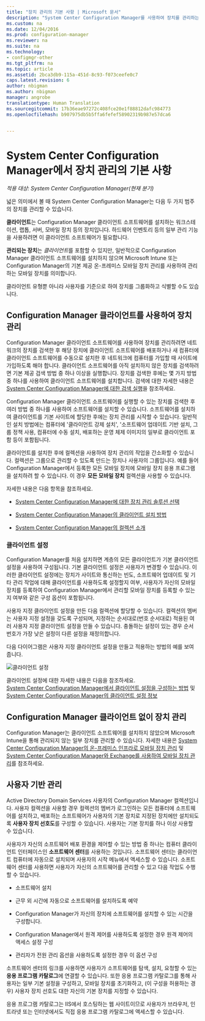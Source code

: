 ```yaml
---
title: "장치 관리의 기본 사항 | Microsoft 문서"
description: "System Center Configuration Manager를 사용하여 장치를 관리하는 방법을 알아봅니다."
ms.custom: na
ms.date: 12/04/2016
ms.prod: configuration-manager
ms.reviewer: na
ms.suite: na
ms.technology:
- configmgr-other
ms.tgt_pltfrm: na
ms.topic: article
ms.assetid: 2bca3db9-115a-451d-8c93-f073ceefe0c7
caps.latest.revision: 6
author: nbigman
ms.author: nbigman
manager: angrobe
translationtype: Human Translation
ms.sourcegitcommit: 17b36eae97272c408fce20e1f88812dafc984773
ms.openlocfilehash: b907975db5b5ffa6fefef58902319b987e57dca6


---
```

# <a name="fundamentals-of-managing-devices-with-system-center-configuration-manager"></a>System Center Configuration Manager에서 장치 관리의 기본 사항

*적용 대상: System Center Configuration Manager(현재 분기)*

넓은 의미에서 볼 때 System Center Configuration Manager는 다음 두 가지 범주의 장치를 관리할 수 있습니다.

**클라이언트**는 Configuration Manager 클라이언트 소프트웨어를 설치하는 워크스테이션, 랩톱, 서버, 모바일 장치 등의 장치입니다. 하드웨어 인벤토리 등의 일부 관리 기능을 사용하려면 이 클라이언트 소프트웨어가 필요합니다.  

**관리되는 장치**는 *클라이언트*를 포함할 수 있지만, 일반적으로 Configuration Manager 클라이언트 소프트웨어를 설치하지 않으며 Microsoft Intune 또는 Configuration Manager의 기본 제공 온-프레미스 모바일 장치 관리를 사용하여 관리하는 모바일 장치를 의미합니다.

클라이언트 유형뿐 아니라 사용자를 기준으로 하여 장치를 그룹화하고 식별할 수도 있습니다.

## <a name="managing-devices-with-the-configuration-manager-client"></a>Configuration Manager 클라이언트를 사용하여 장치 관리

Configuration Manager 클라이언트 소프트웨어를 사용하여 장치를 관리하려면 네트워크의 장치를 검색한 후 해당 장치에 클라이언트 소프트웨어를 배포하거나 새 컴퓨터에 클라이언트 소프트웨어를 수동으로 설치한 후 네트워크에 컴퓨터를 가입할 때 사이트에 가입하도록 해야 합니다. 클라이언트 소프트웨어를 아직 설치하지 않은 장치를 검색하려면 기본 제공 검색 방법 중 하나 이상을 실행합니다. 장치를 검색한 후에는 몇 가지 방법 중 하나를 사용하여 클라이언트 소프트웨어를 설치합니다. 검색에 대한 자세한 내용은 [System Center Configuration Manager에 대한 검색 실행](../../core/servers/deploy/configure/run-discovery.md)을 참조하세요.  

 Configuration Manager 클라이언트 소프트웨어를 실행할 수 있는 장치를 검색한 후 여러 방법 중 하나를 사용하여 소프트웨어를 설치할 수 있습니다. 소프트웨어를 설치하여 클라이언트를 기본 사이트에 할당한 후에는 장치 관리를 시작할 수 있습니다.  일반적인 설치 방법에는 컴퓨터에 '클라이언트 강제 설치', '소프트웨어 업데이트 기반 설치, 그룹 정책 사용, 컴퓨터에 수동 설치, 배포하는 운영 체제 이미지의 일부로 클라이언트 포함 등이 포함됩니다.  

 클라이언트를 설치한 후에 컬렉션을 사용하여 장치 관리의 작업을 간소화할 수 있습니다. 컬렉션은 그룹으로 관리할 수 있도록 만드는 장치나 사용자의 그룹입니다. 예를 들어 Configuration Manager에서 등록한 모든 모바일 장치에 모바일 장치 응용 프로그램을 설치하려 할 수 있습니다. 이 경우 **모든 모바일 장치** 컬렉션을 사용할 수 있습니다.  

 자세한 내용은 다음 항목을 참조하세요.  

-   [System Center Configuration Manager에 대한 장치 관리 솔루션 선택](../../core/plan-design/choose-a-device-management-solution.md)  

-   [System Center Configuration Manager의 클라이언트 설치 방법](../../core/clients/deploy/plan/client-installation-methods.md)  

-   [System Center Configuration Manager의 컬렉션 소개](../../core/clients/manage/collections/introduction-to-collections.md)  

### <a name="client-settings"></a>클라이언트 설정  
 Configuration Manager를 처음 설치하면 계층의 모든 클라이언트가 기본 클라이언트 설정을 사용하여 구성됩니다. 기본 클라이언트 설정은 사용자가 변경할 수 있습니다. 이러한 클라이언트 설정에는 장치가 사이트와 통신하는 빈도, 소프트웨어 업데이트 및 기타 관리 작업에 대해 클라이언트를 사용하도록 설정할지 여부, 사용자가 자신의 모바일 장치를 등록하여 Configuration Manager에서 관리할 모바일 장치를 등록할 수 있는지 여부와 같은 구성 옵션이 포함됩니다.  

사용자 지정 클라이언트 설정을 만든 다음 컬렉션에 할당할 수 있습니다.  컬렉션의 멤버는 사용자 지정 설정을 갖도록 구성되며, 지정하는 순서대로(번호 순서대로) 적용된 여러 사용자 지정 클라이언트 설정을 만들 수 있습니다.  충돌하는 설정이 있는 경우 순서 번호가 가장 낮은 설정이 다른 설정을 재정의합니다.  

다음 다이어그램은 사용자 지정 클라이언트 설정을 만들고 적용하는 방법의 예를 보여 줍니다.  

 ![클라이언트 설정](media/ClientSettings.gif)  

 클라이언트 설정에 대한 자세한 내용은 다음을 참조하세요.  
                [System Center Configuration Manager에서 클라이언트 설정을 구성하는 방법](../../core/clients/deploy/configure-client-settings.md) 및 [System Center Configuration Manager의 클라이언트 설정 정보](../../core/clients/deploy/about-client-settings.md)

## <a name="managing-devices-without-the-configuration-manager-client"></a>Configuration Manager 클라이언트 없이 장치 관리  
 Configuration Manager는 클라이언트 소프트웨어를 설치하지 않았으며 Microsoft Intune을 통해 관리되지 않는 일부 장치를 관리할 수 있습니다. 자세한 내용은 [System Center Configuration Manager의 온-프레미스 인프라로 모바일 장치 관리](../../mdm/understand/manage-mobile-devices-with-on-premises-infrastructure.md) 및 [System Center Configuration Manager와 Exchange를 사용하여 모바일 장치 관리](../../mdm/deploy-use/manage-mobile-devices-with-exchange-activesync.md)를 참조하세요.  

## <a name="user-based-management"></a>사용자 기반 관리  
 Active Directory Domain Services 사용자의 Configuration Manager 컬렉션입니다. 사용자 컬렉션을 사용할 경우 컬렉션의 멤버가 로그인하는 모든 컴퓨터에 소프트웨어를 설치하고, 배포하는 소프트웨어가 사용자의 기본 장치로 지정된 장치에만 설치되도록 **사용자 장치 선호도**를 구성할 수 있습니다. 사용자는 기본 장치를 하나 이상 사용할 수 있습니다.  

 사용자가 자신의 소프트웨어 배포 환경을 제어할 수 있는 방법 중 하나는 컴퓨터 클라이언트 인터페이스인 **소프트웨어 센터**를 사용하는 것입니다. 소프트웨어 센터는 클라이언트 컴퓨터에 자동으로 설치되며 사용자의 시작 메뉴에서 액세스할 수 있습니다. 소프트웨어 센터를 사용하면 사용자가 자신의 소프트웨어를 관리할 수 있고 다음 작업도 수행할 수 있습니다.  

-   소프트웨어 설치  

-   근무 외 시간에 자동으로 소프트웨어를 설치하도록 예약  

-   Configuration Manager가 자신의 장치에 소프트웨어를 설치할 수 있는 시간을 구성합니다.  

-   Configuration Manager에서 원격 제어를 사용하도록 설정한 경우 원격 제어의 액세스 설정 구성  

-   관리자가 전원 관리 옵션을 사용하도록 설정한 경우 이 옵션 구성  

 소프트웨어 센터의 링크를 사용하면 사용자가 소프트웨어를 탐색, 설치, 요청할 수 있는 **응용 프로그램 카탈로그**에 연결할 수 있습니다. 또한 응용 프로그램 카탈로그를 통해 사용자는 일부 기본 설정을 구성하고, 모바일 장치를 초기화하고, (이 구성을 허용하는 경우) 사용자 장치 선호도 대한 자신의 기본 장치를 지정할 수 있습니다.   

 응용 프로그램 카탈로그는 IIS에서 호스팅하는 웹 사이트이므로 사용자가 브라우저, 인트라넷 또는 인터넷에서도 직접 응용 프로그램 카탈로그에 액세스할 수 있습니다.  



<!--HONumber=Dec16_HO3-->


